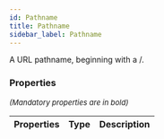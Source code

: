 ```yaml
---
id: Pathname
title: Pathname
sidebar_label: Pathname
---
```


A URL pathname, beginning with a /.

### Properties

<font size="2"><i>(Mandatory properties are in bold)</i></font>

| Properties | Type | Description |
| --------- | ---- | ----------- |
